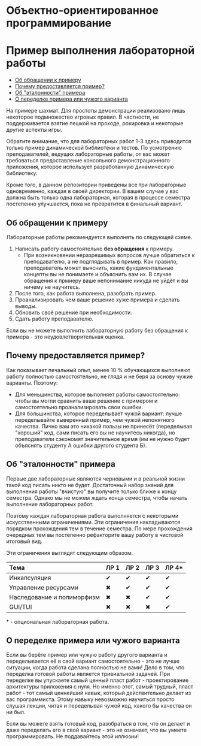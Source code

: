 # Объектно-ориентированное программирование
# Пример выполнения лабораторной работы

- [Об обращении к примеру](#об-обращении-примеру)
- [Почему предоставляется пример?](#почему-предоставляется-пример)
- [Об "эталонности" примера](#об-эталонности-примера)
- [О переделке примера или чужого варианта](#о-переделке-примера-или-чужого-варианта)

На примере шахмат.
Для простоты демонстрации реализовано лишь некоторое подмножество игровых правил.
В частности, не поддерживается взятие пешкой на проходе, рокировка и некоторые другие аспекты игры.

Обратите внимание, что для лабораторных работ 1-3 здесь приводится только пример динамической библиотеки и тестов.
По усмотрению преподавателей, ведущих лабораторные работы, от вас может требоваться предоставление консольного демонстрационного приложения, которое использует разработанную динамическую библиотеку.

Кроме того, в данном репозитории приведены все три лабораторные одновременно, каждая в своей директории.
В вашем случае у вас должна быть только одна лабораторная, которая в процессе семестра постепенно улучшается, пока не превратится в финальный вариант.

## Об обращении к примеру

Лабораторные работы рекомендуется выполнять по следующей схеме.

1. Написать работу самостоятельно **без обращения** к примеру.
    - При возникновении неразрешимых вопросов лучше обратиться к преподавателю, а не подглядывать в пример.
      Как правило, преподаватель может выяснить, какие фундаментальные концепты вы не понимаете и объяснить вам их.
      В случае обращения к прмиеру ваше непонимание никуда не уйдёт и вы ничему не научитесь.
2. После того, как работа выполнена, разобрать пример. 
3. Проанализировать чем ваше решение хуже примера и сделать выводы.
4. Обновить своё решение при необходимости.
5. Сдать работу преподавателю.

Если вы не можете выполнить лабораторную работу без обращения к примера - это неудовлетворительная оценка.

## Почему предоставляется пример?

Как показывает печальный опыт, менее 10 % обучающихся выполняют работу полностью самостоятельно, не глядя и не беря за основу чужие варианты.
Поэтому:
- Для меньшинства, которое выполняет работы самостоятельно: чтобы вы могли сравнить ваше решение с примером и самостоятельно проанализировать свои ошибки.
- Для большинства, которое переделывает чужой вариант: лучше переделывайте выверенный пример, чем чужой непонятного качества.
  Лично вам это никакой пользы не принесёт (переделывая "хороший" код, сами писать его вы не научитесь никогда), но преподаватели сэкономят значительное время (им не нужно будет объяснять студенту А ошибки другого студента Б).


## Об "эталонности" примера

Первые две лабораторные являются черновыми и в реальной жизни такой код писать никто не будет.
Достаточный набор знаний для выполнения работы "вчистую" вы получите только ближе к концу семестра.
Однако мы не можем ждать конца семестра, чтобы начать выполнение лабораторных работ.

Поэтому каждая лабораторная работа выполняется с некоторыми искусственными ограничениями.
Эти ограничения накладываются порядком прохождения тем в течение семестра.
По мере прохождения очередных тем вы постепенно рефакторите вашу работу в чистовой итоговый вид.

Эти ограничения выглядят следующим образом.

| Тема                       | ЛР 1 | ЛР 2 | ЛР 3 | ЛР 4* |
| :------------------------- | :--- | :--- | :--- | :---- |
| Инкапсуляция               | ✔ | ✔ | ✔ | ✔ |
| Управление ресурсами       | ✖ | ✔ | ✔ | ✔ |
| Наследование и полиморфизм | ✖ | ✖ | ✔ | ✔ |
| GUI/TUI                    | ✖ | ✖ | ✖ | ✔ |

\* - опциональная лабораторная работа.

## О переделке примера или чужого варианта

Если вы берёте пример или чужую работу другого варианта и переделывается её в свой вариант самостоятельно - это не лучше ситуации, когда работа сделана полностью не вами!
Дело в том, что переделка готовой работы является тривиальной задачей.
При переделке вы упускаете самый ценный пласт работ - проектирование архитектуры приложения с нуля.
Но именно этот, самый трудный, пласт работ - тот самый ценнейший навык, который действительно делает из вас программиста.
Этому навыку невозможно научиться просто слушая лекции, читая и переделывая чужой код, какого бы качества он ни был.

Если вы можете взять готовый код, разобраться в том, что он делает и даже переделать его в свой вариант - это не означает, что вы умеете программировать.
Не поддавайтесь этой иллюзии!
